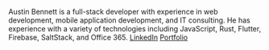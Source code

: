 Austin Bennett is a full-stack developer with experience in web development, mobile application development, and IT consulting. He has experience with a variety of technologies including JavaScript, Rust, Flutter, Firebase, SaltStack, and Office 365.
[LinkedIn](https://www.linkedin.com/in/auggiebennett)
[Portfolio](https://thebennett.net)
